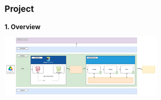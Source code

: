 # Project
## 1. Overview
<p align="center">
    <img src="assets/diagrams/dataflow.svg" alt="data-flow" style="border-radius: 10px;">
</p>
